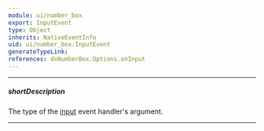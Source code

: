 ```yaml
---
module: ui/number_box
export: InputEvent
type: Object
inherits: NativeEventInfo
uid: ui/number_box:InputEvent
generateTypeLink: 
references: dxNumberBox.Options.onInput
---
```

---
##### shortDescription
The type of the [input]({basewidgetpath}/Events/#input) event handler's argument.

---
<!-- Description goes here -->